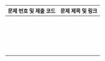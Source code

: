 
| 문제 번호 및 제출 코드 | 문제 제목 및 링크 |
| ---- | ---- |
| [](Collection/) | [](https://www.acmicpc.net/problem/)<br> |
| [](Collection/) | [](https://www.acmicpc.net/problem/) |
| [](Collection/) | [](https://www.acmicpc.net/problem/) |
| [](Collection/) | [](https://www.acmicpc.net/problem/) |
| [](Collection/) | [](https://www.acmicpc.net/problem/) |
| [](Collection/) | [](https://www.acmicpc.net/problem/) |
| [](Collection/) | [](https://www.acmicpc.net/problem/) |
| [](Collection/) | [](https://www.acmicpc.net/problem/)<br> |
| [](Collection/) | [](https://www.acmicpc.net/problem/) |
| [](Collection/) | [](https://www.acmicpc.net/problem/) |
| [](Collection/) | [](https://www.acmicpc.net/problem/) |
| [](Collection/) | [](https://www.acmicpc.net/problem/) |
| [](Collection/) | [](https://www.acmicpc.net/problem/) |
| [](Collection/) | [](https://www.acmicpc.net/problem/) |
